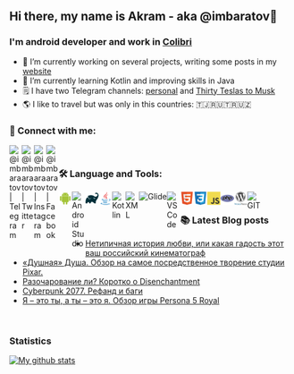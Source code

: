 ## Hi there, my name is Akram - aka @imbaratov👋
### I'm android developer and work in [Colibri](https://colibri.tj)

- 🔭 I’m currently working on several projects, writing some posts in my [website](https://baratov.pro/)
- 🌱 I’m currently learning Kotlin and improving skills in Java
- 🗒 I have two Telegram channels: [personal](https://t.me/baratovCh) and [Thirty Teslas to Musk](https://t.me/thirty_teslas_to_Musk)
- 🌎 I like to travel but was only in this countries: 🇹🇯🇷🇺🇹🇷🇺🇿

### 📱 Connect with me:

[<img align="left" alt="@imbaratov | Telegram" width="22px" src="https://cdn.jsdelivr.net/npm/simple-icons@3.5.0/icons/telegram.svg" />](https://t.me/imbaratov/)
[<img align="left" alt="@imbaratov | Twitter" width="22px" src="https://cdn.jsdelivr.net/npm/simple-icons@3.5.0/icons/twitter.svg" />](https://twitter.com/imbaratov)
[<img align="left" alt="@imbaratov | Instagram" width="22px" src="https://cdn.jsdelivr.net/npm/simple-icons@3.5.0/icons/instagram.svg" />](https://www.instagram.com/akram_baratov/)
[<img align="left" alt="@imbaratov | Facebook" width="22px" src="https://cdn.jsdelivr.net/npm/simple-icons@3.5.0/icons/facebook.svg" />](https://www.facebook.com/akram.baratov/)

<br />

### 🛠 Language and Tools:
<img align="left" alt="Android" width="24px" src="https://github.com/devicons/devicon/blob/master/icons/android/android-original.svg" />
<img align="left" alt="Android Studio" width="24px" src="https://upload.wikimedia.org/wikipedia/commons/thumb/8/8f/Breezeicons-apps-48-android-studio.svg/1200px-Breezeicons-apps-48-android-studio.svg.png" />
<img align="left" alt="Gradle" width="24px" src="https://github.com/devicons/devicon/blob/master/icons/gradle/gradle-plain.svg" />
<img align="left" alt="Java" width="24px" src="https://github.com/devicons/devicon/blob/master/icons/java/java-original.svg" />
<img align="left" alt="Kotlin" width="24px" src="https://upload.wikimedia.org/wikipedia/commons/thumb/7/74/Kotlin-logo.svg/1200px-Kotlin-logo.svg.png" />
<img align="left" alt="XML" width="24px" src="https://image.flaticon.com/icons/png/512/29/29611.png" />
<img align="left" alt="Glide" height="24px" src="https://cdn.worldvectorlogo.com/logos/glide-1.svg" />
<img align="left" alt="VS Code" width="24px" src="https://upload.wikimedia.org/wikipedia/commons/thumb/9/9a/Visual_Studio_Code_1.35_icon.svg/1024px-Visual_Studio_Code_1.35_icon.svg.png" />
<img align="left" alt="HTML" width="24px" src="https://github.com/devicons/devicon/blob/master/icons/html5/html5-original.svg" />
<img align="left" alt="CSS" width="24px" src="https://github.com/devicons/devicon/blob/master/icons/css3/css3-original.svg" />
<img align="left" alt="JS" width="24px" src="https://github.com/devicons/devicon/blob/master/icons/javascript/javascript-original.svg" />
<img align="left" alt="PHP" width="24px" src="https://github.com/devicons/devicon/blob/master/icons/php/php-original.svg" />
<img align="left" alt="Wordpress" width="24px" src="https://github.com/devicons/devicon/blob/master/icons/wordpress/wordpress-original.svg" />
<img align="left" alt="GIT" width="24px" src="https://upload.wikimedia.org/wikipedia/commons/thumb/3/3f/Git_icon.svg/1024px-Git_icon.svg.png" />

<br />

### 📚 Latest Blog posts
<!-- BLOG-POST-LIST:START -->
- [Нетипичная история любви, или какая гадость этот ваш российский кинематограф](https://brtv.pro/movies-and-shows/netipichnaja-istorija-ljubvi-ili-kakaja-gadost-jetot-vash-rossijskij-kinematograf/?utm_source=rss&utm_medium=rss&utm_campaign=netipichnaja-istorija-ljubvi-ili-kakaja-gadost-jetot-vash-rossijskij-kinematograf&utm_source=rss&utm_medium=rss&utm_campaign=netipichnaja-istorija-ljubvi-ili-kakaja-gadost-jetot-vash-rossijskij-kinematograf)
- [«Душная» Душа. Обзор на самое посредственное творение студии Pixar.](https://brtv.pro/movies-and-shows/dushnaja-dusha-obzor-na-samoe-posredstvennoe-tvorenie-studii-pixar/?utm_source=rss&utm_medium=rss&utm_campaign=dushnaja-dusha-obzor-na-samoe-posredstvennoe-tvorenie-studii-pixar&utm_source=rss&utm_medium=rss&utm_campaign=dushnaja-dusha-obzor-na-samoe-posredstvennoe-tvorenie-studii-pixar)
- [Разочарование ли? Коротко о Disenchantment](https://brtv.pro/movies-and-shows/razocharovanie-li-korotko-o-disenchantment/?utm_source=rss&utm_medium=rss&utm_campaign=razocharovanie-li-korotko-o-disenchantment&utm_source=rss&utm_medium=rss&utm_campaign=razocharovanie-li-korotko-o-disenchantment)
- [Cyberpunk 2077. Рефанд и баги](https://brtv.pro/games/cyberpunk-2077-refand-i-bagi/?utm_source=rss&utm_medium=rss&utm_campaign=cyberpunk-2077-refand-i-bagi&utm_source=rss&utm_medium=rss&utm_campaign=cyberpunk-2077-refand-i-bagi)
- [Я – это ты, а ты – это я. Обзор игры Persona 5 Royal](https://brtv.pro/games/ja-jeto-ty-a-ty-jeto-ja-obzor-igry-persona-5-royal/?utm_source=rss&utm_medium=rss&utm_campaign=ja-jeto-ty-a-ty-jeto-ja-obzor-igry-persona-5-royal&utm_source=rss&utm_medium=rss&utm_campaign=ja-jeto-ty-a-ty-jeto-ja-obzor-igry-persona-5-royal)
<!-- BLOG-POST-LIST:END -->

<br />

### Statistics

[![My github stats](https://github-readme-stats.vercel.app/api?username=imbaratov)](https://github.com/imbaratov)
